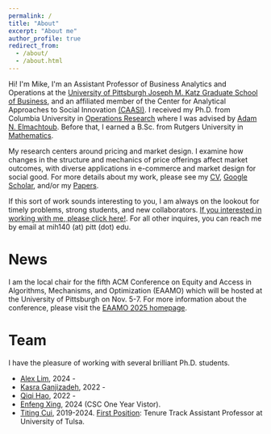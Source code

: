 ```yaml
---
permalink: /
title: "About"
excerpt: "About me"
author_profile: true
redirect_from: 
  - /about/
  - /about.html
---
```


Hi! I'm Mike, I'm an Assistant Professor of Business Analytics and Operations at the [University of Pittsburgh Joseph M. Katz Graduate School of Business](https://www.katz.business.pitt.edu/), and an affiliated member of the Center for Analytical Approaches to Social Innovation [(CAASI)](https://www.caasi.pitt.edu/). I received my Ph.D. from Columbia University in [Operations Research](https://ieor.columbia.edu/) where I was advised by [Adam N. Elmachtoub](http://www.columbia.edu/~ae2516/). Before that, I earned a B.Sc. from Rutgers University in [Mathematics](https://www.math.rutgers.edu/). 

My research centers around pricing and market design. I examine how changes in the structure and mechanics of price offerings affect market outcomes, with diverse applications in e-commerce and market design for social good. For more details about my work, please see my [CV](https://mhamilton-pitt.github.io/files/CV.pdf), [Google Scholar](https://scholar.google.com/citations?user=kJjuGMgAAAAJ&hl=en), and/or my [Papers](https://mhamilton-pitt.github.io/publications/).

If this sort of work sounds interesting to you, I am always on the lookout for timely problems, strong students, and new collaborators. [If you interested in working with me, please click here!](https://mhamilton-pitt.github.io/collaboration/). For all other inquires, you can reach me by email at mih140 (at) pitt (dot) edu. 

# **News**
I am the local chair for the fifth ACM Conference on Equity and Access in Algorithms, Mechanisms, and Optimization (EAAMO) which will be hosted at the University of Pittsburgh on Nov. 5-7. For more information about the conference, please visit the [EAAMO 2025 homepage](https://conference.eaamo.org/).


# **Team**
I have the pleasure of working with several brilliant Ph.D. students.
* [Alex Lim](https://www.linkedin.com/in/alejandro-lim/), 2024 -
* [Kasra Ganjizadeh](https://www.linkedin.com/in/kasra-tari-901bb2141/), 2022 -
* [Qiqi Hao](), 2022 -
* [Enfeng Xing](https://efxing.github.io/), 2024 (CSC One Year Vistor).
* [Titing Cui](https://tcui-pitt.github.io/), 2019-2024. <u>First Position</u>: Tenure Track Assistant Professor at University of Tulsa.




